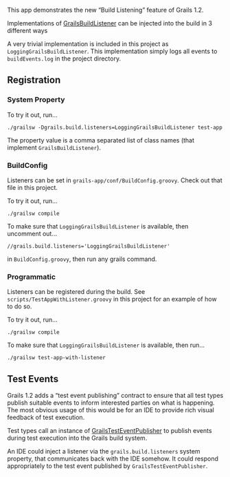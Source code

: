 This app demonstrates the new “Build Listening” feature of Grails 1.2.

Implementations of [GrailsBuildListener](http://grails.org/doc/latest/api/grails/build/GrailsBuildListener.html "GrailsBuildListener") can be injected into the build in 3 different ways

A very trivial implementation is included in this project as `LoggingGrailsBuildListener`. This implementation simply logs all events to `buildEvents.log` in the project directory.

## Registration

### System Property

To try it out, run…

	./grailsw -Dgrails.build.listeners=LoggingGrailsBuildListener test-app

The property value is a comma separated list of class names (that implement `GrailsBuildListener`).

### BuildConfig

Listeners can be set in `grails-app/conf/BuildConfig.groovy`. Check out that file in this project.

To try it out, run…

	./grailsw compile

To make sure that `LoggingGrailsBuildListener` is available, then uncomment out…

	//grails.build.listeners='LoggingGrailsBuildListener'

in `BuildConfig.groovy`, then run any grails command.

### Programmatic

Listeners can be registered during the build. See `scripts/TestAppWithListener.groovy` in this project for an example of how to do so.

To try it out, run…

	./grailsw compile

To make sure that `LoggingGrailsBuildListener` is available, then run…

	./grailsw test-app-with-listener

## Test Events

Grails 1.2 adds a “test event publishing” contract to ensure that all test types publish suitable events to inform interested parties on what is happening. The most obvious usage of this would be for an IDE to provide rich visual feedback of test execution.

Test types call an instance of [GrailsTestEventPublisher](http://github.com/grails/grails-core/blob/master/src/java/org/codehaus/groovy/grails/test/event/GrailsTestEventPublisher.groovy) to publish events during test execution into the Grails build system.

An IDE could inject a listener via the `grails.build.listeners` system property, that communicates back with the IDE somehow. It could respond appropriately to the test event published by `GrailsTestEventPublisher`.
